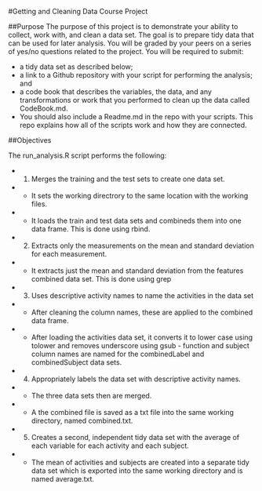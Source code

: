 #Getting and Cleaning Data Course Project

##Purpose
The purpose of this project is to demonstrate your ability to collect, work with, and clean a data set. The goal is to prepare tidy data that can be used for later analysis. You will be graded by your peers on a series of yes/no questions related to the project. You will be required to submit:
- a tidy data set as described below;
- a link to a Github repository with your script for performing the analysis; and
- a code book that describes the variables, the data, and any transformations or work that you performed to clean up the data called CodeBook.md.
- You should also include a Readme.md in the repo with your scripts. This repo explains how all of the scripts work and how they are connected.

##Objectives

The run_analysis.R script performs the following:
- 1.  Merges the training and the test sets to create one data set.
-   - It sets the working directrory to the same location with the working files.
-   - It loads the train and test data sets and combineds them into one data frame. This is done using rbind.
- 2.  Extracts only the measurements on the mean and standard deviation for each measurement.
- - It extracts just the mean and standard deviation from the features combined data set. This is done using grep
- 3.  Uses descriptive activity names to name the activities in the data set
- - After cleaning the column names, these are applied to the combined data frame.
- - After loading the activities data set, it converts it to lower case using tolower and removes underscore using gsub - function and subject column names are named for the combinedLabel and combinedSubject data sets.
- 4.  Appropriately labels the data set with descriptive activity names.
- - The three data sets then are merged. 
- - A the combined file is saved as a txt file into the same working directory, named combined.txt.
- 5.  Creates a second, independent tidy data set with the average of each variable for each activity and each subject.
- - The mean of activities and subjects are created into a separate tidy data set which is exported into the same working directory and is named average.txt.



